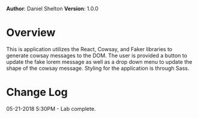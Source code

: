 **Author**: Daniel Shelton
**Version**: 1.0.0

# Overview
This is application utilizes the React, Cowsay, and Faker libraries to generate cowsay messages to the DOM. The user is provided a button to update the fake lorem message as well as a drop down menu to update the shape of the cowsay message. Styling for the application is through Sass.

# Change Log
05-21-2018 5:30PM - Lab complete.
